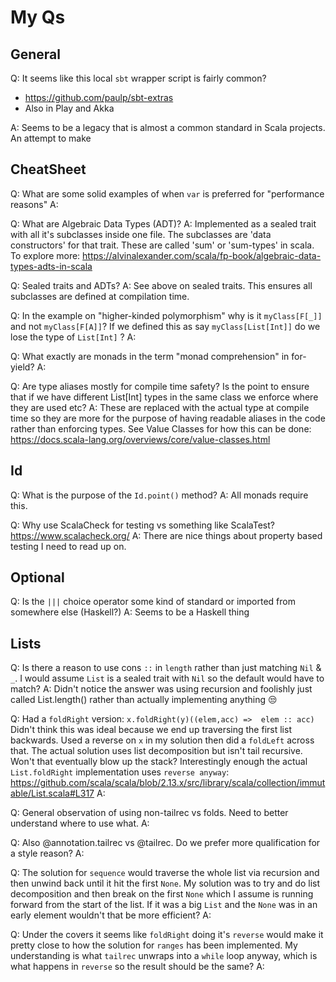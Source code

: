 # My Qs

## General

Q: It seems like this local `sbt` wrapper script is fairly common?
* https://github.com/paulp/sbt-extras
* Also in Play and Akka

A: Seems to be a legacy that is almost a common standard in Scala projects.
   An attempt to make

## CheatSheet

Q: What are some solid examples of when `var` is preferred for "performance reasons"
A:

Q: What are Algebraic Data Types (ADT)?
A: Implemented as a sealed trait with all it's subclasses inside one file.
   The subclasses are 'data constructors' for that trait.
   These are called 'sum' or 'sum-types' in scala.
   To explore more: https://alvinalexander.com/scala/fp-book/algebraic-data-types-adts-in-scala

Q: Sealed traits and ADTs?
A: See above on sealed traits.
   This ensures all subclasses are defined at compilation time.


Q: In the example on "higher-kinded polymorphism" why is it `myClass[F[_]]` and not `myClass[F[A]]`?
   If we defined this as say `myClass[List[Int]]` do we lose the type of `List[Int]` ?
A:

Q: What exactly are monads in the term "monad comprehension" in for-yield?
A:

Q: Are type aliases mostly for compile time safety?
   Is the point to ensure that if we have different List[Int] types in the same class we enforce where they are used etc?
A: These are replaced with the actual type at compile time so they are more for the purpose of having readable aliases in the code rather than enforcing types.
   See Value Classes for how this can be done: https://docs.scala-lang.org/overviews/core/value-classes.html

## Id

Q: What is the purpose of the `Id.point()` method?
A: All monads require this.

Q: Why use ScalaCheck for testing vs something like ScalaTest?
   https://www.scalacheck.org/
A: There are nice things about property based testing I need to read up on.

## Optional

Q: Is the `|||` choice operator some kind of standard or imported from somewhere else (Haskell?)
A: Seems to be a Haskell thing

## Lists

Q: Is there a reason to use cons `::` in `length` rather than just matching `Nil` & `_`.
   I would assume `List` is a sealed trait with `Nil` so the default would have to match?
A: Didn't notice the answer was using recursion and foolishly just called List.length() rather than actually implementing anything :unamused:

Q: Had a `foldRight` version:
   `x.foldRight(y)((elem,acc) =>  elem :: acc)`
   Didn't think this was ideal because we end up traversing the first list backwards.
   Used a reverse on `x` in my solution then did a `foldLeft` across that.
   The actual solution uses list decomposition but isn't tail recursive. Won't that eventually blow up the stack?
   Interestingly enough the actual `List.foldRight` implementation uses `reverse anyway`:
   https://github.com/scala/scala/blob/2.13.x/src/library/scala/collection/immutable/List.scala#L317
 A:

 Q: General observation of using non-tailrec vs folds. Need to better understand where to use what.
 A:

 Q: Also @annotation.tailrec vs @tailrec. Do we prefer more qualification for a style reason?
 A:

 Q: The solution for `sequence` would traverse the whole list via recursion and then unwind back until it hit the first `None`. My solution was to try and do list decomposition and then break on the first `None` which I assume is running forward from the start of the list. If it was a big `List` and the `None` was in an early element wouldn't that be more efficient?
 A:

Q: Under the covers it seems like `foldRight` doing it's `reverse` would make it pretty close to how the solution
   for `ranges` has been implemented. My understanding is what `tailrec` unwraps into a `while` loop anyway, which
   is what happens in `reverse` so the result should be the same?
A:    

